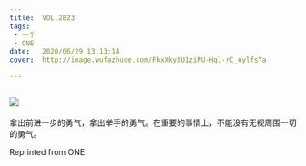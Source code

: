 ```yaml
---
title:	VOL.2823
tags:
 - 一个
 - ONE
date:	2020/06/29 13:13:14
cover:	http://image.wufazhuce.com/FhxXky3U1ziPU-Hql-rC_nylfsYa

---
```

![](http://image.wufazhuce.com/FhxXky3U1ziPU-Hql-rC_nylfsYa)
---

拿出前进一步的勇气，拿出举手的勇气。在重要的事情上，不能没有无视周围一切的勇气。
 
Reprinted from ONE
